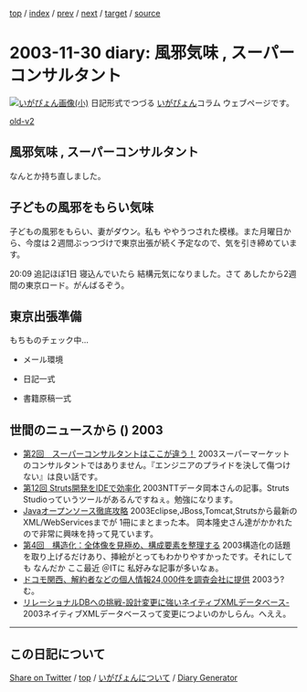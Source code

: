 [top](../index.html) 
 / [index](index.html) 
 / [prev](ig031128.html) 
 / [next](ig031201.html) 
 / [target](https://igapyon.github.io/diary/2003/ig031130.html) 
 / [source](https://github.com/igapyon/diary/blob/gh-pages/2003/ig031130.src.md) 

2003-11-30 diary: 風邪気味 , スーパーコンサルタント
=====================================================================================================
[![いがぴょん画像(小)](https://igapyon.github.io/diary/images/iga200306s.jpg "いがぴょん")](https://igapyon.github.io/diary/memo/memoigapyon.html) 日記形式でつづる [いがぴょん](https://igapyon.github.io/diary/memo/memoigapyon.html)コラム ウェブページです。

[old-v2](ig031130-orig.html)

## 風邪気味 , スーパーコンサルタント

なんとか持ち直しました。


## 子どもの風邪をもらい気味

子どもの風邪をもらい、妻がダウン。私も ややうつされた模様。また月曜日から、今度は２週間ぶっつづけで東京出張が続く予定なので、気を引き締めています。

20:09 追記ほぼ1日 寝込んでいたら 結構元気になりました。さて あしたから2週間の東京ロード。がんばるぞう。

## 東京出張準備

もちものチェック中…

* メール環境
  
* 日記一式
  
* 書籍原稿一式

## 世間のニュースから () 2003

* [第2回　スーパーコンサルタントはここが違う！](http://jibun.atmarkit.co.jp/lskill01/rensai/devgenba02/devgenba01.html)  2003スーパーマーケットのコンサルタントではありません。『エンジニアのプライドを決して傷つけない』は良い話です。
* [第12回 Struts開発をIDEで効率化](http://www.atmarkit.co.jp/fjava/rensai2/jakarta12/jakarta12_01.html)  2003NTTデータ岡本さんの記事。Struts Studioっていうツールがあるんですねぇ。勉強になります。
* [Javaオープンソース徹底攻略](http://www.seshop.com/detail.asp?pid=4734)  2003Eclipse,JBoss,Tomcat,Strutsから最新のXML/WebServicesまでが 1冊にまとまった本。 岡本隆史さん達がかかれたので非常に興味を持って見ています。
* [第4回　構造化：全体像を見極め、構成要素を整理する](http://jibun.atmarkit.co.jp/lskill01/rensai/cri-think/think04.html)  2003構造化の話題を取り上げるだけあり、挿絵がとってもわかりやすかったです。それにしても なんだか ここ最近 ＠ITに 私好みな記事が多いなぁ。
* [ドコモ関西、解約者などの個人情報24,000件を調査会社に提供](http://internet.watch.impress.co.jp/cda/news/2003/11/26/1262.html)  2003う?む。
* [リレーショナルDBへの挑戦-設計変更に強いネイティブXMLデータベース-](http://www.atmarkit.co.jp/fxml/rensai2/jirei02/nxdb01.html)  2003ネイティブXMLデータベースって変更につよいのかしらん。へええ。


----------------------------------------------------------------------------------------------------

## この日記について

[Share on Twitter](https://twitter.com/intent/tweet?hashtags=igapyon%2Cdiary%2C%E3%81%84%E3%81%8C%E3%81%B4%E3%82%87%E3%82%93&text=%E9%A2%A8%E9%82%AA%E6%B0%97%E5%91%B3+%2C+%E3%82%B9%E3%83%BC%E3%83%91%E3%83%BC%E3%82%B3%E3%83%B3%E3%82%B5%E3%83%AB%E3%82%BF%E3%83%B3%E3%83%88&url=https%3A%2F%2Figapyon.github.io%2Fdiary%2F2003%2Fig031130.html) / [top](../index.html) / [いがぴょんについて](https://igapyon.github.io/diary/memo/memoigapyon.html) / [Diary Generator](https://github.com/igapyon/igapyonv3)
